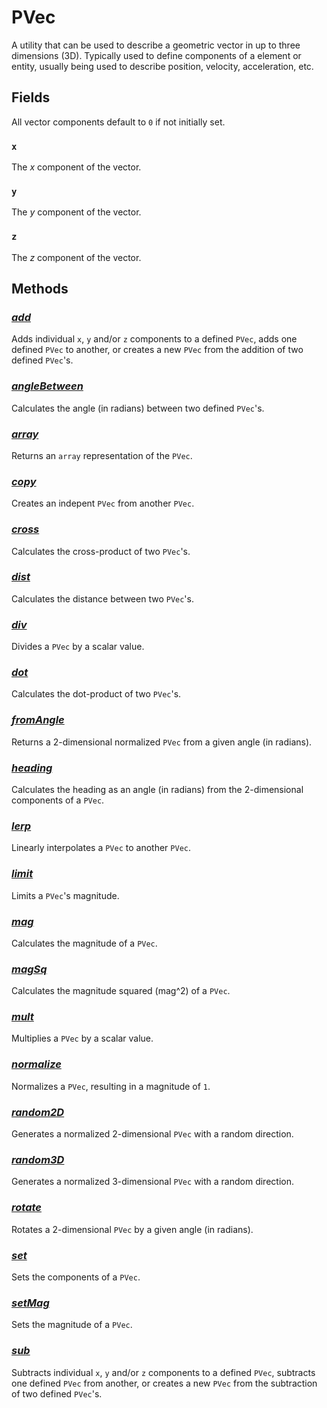 # PVec

A utility that can be used to describe a geometric vector in up to three dimensions (3D). Typically used to define components of a element or entity, usually being used to describe position, velocity, acceleration, etc.

## Fields
All vector components default to `0` if not initially set.
### `x`
The _x_ component of the vector.
### `y`
The _y_ component of the vector.
### `z`
The _z_ component of the vector.

## Methods
### [_add_](_)
Adds individual `x`, `y` and/or `z` components to a defined `PVec`, adds one defined `PVec` to another, or creates a new `PVec` from the addition of two defined `PVec`'s.
### [_angleBetween_](_)
Calculates the angle (in radians) between two defined `PVec`'s.
### [_array_](_)
Returns an `array` representation of the `PVec`.
### [_copy_](_)
Creates an indepent `PVec` from another `PVec`.
### [_cross_](_)
Calculates the cross-product of two `PVec`'s.
### [_dist_](_)
Calculates the distance between two `PVec`'s.
### [_div_](_)
Divides a `PVec` by a scalar value.
### [_dot_](_)
Calculates the dot-product of two `PVec`'s.
### [_fromAngle_](_)
Returns a 2-dimensional normalized `PVec` from a given angle (in radians).
### [_heading_](_)
Calculates the heading as an angle (in radians) from the 2-dimensional components of a `PVec`.
### [_lerp_](_)
Linearly interpolates a `PVec` to another `PVec`.
### [_limit_](_)
Limits a `PVec`'s magnitude.
### [_mag_](_)
Calculates the magnitude of a `PVec`.
### [_magSq_](_)
Calculates the magnitude squared (mag^2) of a `PVec`.
### [_mult_](_)
Multiplies a `PVec` by a scalar value.
### [_normalize_](_)
Normalizes a `PVec`, resulting in a magnitude of `1`.
### [_random2D_](_)
Generates a normalized 2-dimensional `PVec` with a random direction.
### [_random3D_](_)
Generates a normalized 3-dimensional `PVec` with a random direction.
### [_rotate_](_)
Rotates a 2-dimensional `PVec` by a given angle (in radians).
### [_set_](_)
Sets the components of a `PVec`.
### [_setMag_](_)
Sets the magnitude of a `PVec`.
### [_sub_](_)
Subtracts individual `x`, `y` and/or `z` components to a defined `PVec`, subtracts one defined `PVec` from another, or creates a new `PVec` from the subtraction of two defined `PVec`'s.
